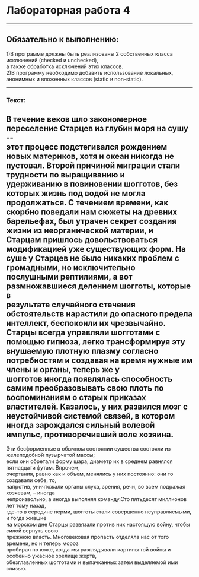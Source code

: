 # Лабораторная работа 4<br>

---

## Обязательно к выполнению: <br>
1)В программе должны быть реализованы 2 собственных класса исключений (checked и unchecked), <br> а также обработка исключений этих классов. <br>
2)В программу необходимо добавить использование локальных, анонимных и вложенных классов (static и non-static). <br>

---

### Текст: <br>
В течение веков шло закономерное переселение Старцев из глубин моря на сушу -- <br>
этот процесс подстегивался рождением новых материков, хотя и океан никогда не <br>
пустовал. Второй причиной миграции стали трудности по выращиванию и <br>
удерживанию в повиновении шогготов, без которых жизнь под водой не могла <br>
продолжаться. С течением времени, как скорбно поведали нам сюжеты на древних <br>
барельефах, был утрачен секрет создания жизни из неорганической материи, и <br>
Старцам пришлось довольствоваться модификацией уже существующих форм. На <br>
суше у Старцев не было никаких проблем с громадными, но исключительно <br>
послушными рептилиями, а вот размножавшиеся делением шогготы, которые в <br>
результате случайного стечения обстоятельств нарастили до опасного предела <br>
интеллект, беспокоили их чрезвычайно. Старцы всегда управляли шогготами с <br>
помощью гипноза, легко трансформируя эту внушаемую плотную плазму согласно <br>
потребностям и создавая на время нужные им члены и органы, теперь же у <br>
шогготов иногда появлялась способность самим преобразовывать свою плоть по <br>
воспоминаниям о старых приказах властителей. Казалось, у них развился мозг с <br>
неустойчивой системой связей, в котором иногда зарождался сильный волевой <br>
импульс, противоречивший воле хозяина. <br>
---

Эти бесформенные в обычном состоянии существа состояли из желеподобной пузырчатой массы; <br>
если они обретали форму шара, диаметр их в среднем равнялся пятнадцати футам. Впрочем, <br>
очертания, равно как и объем, менялись у них постоянно: они то создавали себе, то, <br>
напротив, уничтожали органы слуха, зрения, речи, во всем подражая хозяевам, – иногда <br>
непроизвольно, а иногда выполняя команду.Сто пятьдесят миллионов лет тому назад, <br>
где-то в середине перми, шогготы стали совершенно неуправляемыми, и тогда жившие <br>
на морском дне Старцы развязали против них настоящую войну, чтобы силой вернуть свою <br>
прежнюю власть. Многовековая пропасть отделяла нас от того времени, но и теперь мороз <br>
пробирал по коже, когда мы разглядывали картины той войны и особенно ужасное зрелище жертв, <br>
обезглавленных шогготами и выпачканных затем выделяемой ими слизью. <br>